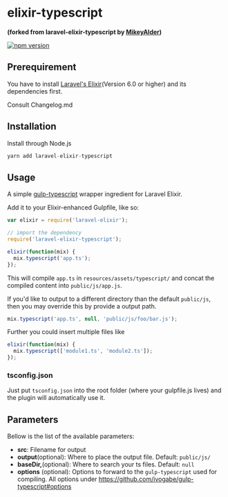 elixir-typescript
========================

**(forked from laravel-elixir-typescript by [MikeyAlder](https://github.com/MikeyAlder/laravel-elixir-typescript))**

[![npm version](https://badge.fury.io/js/laravel-elixir-typescript.svg)](https://badge.fury.io/js/laravel-elixir-typescript)

## Prerequirement
You have to install [Laravel's Elixir](http://laravel.com/docs/master/elixir)(Version 6.0 or higher) and its dependencies first.

Consult Changelog.md

## Installation
Install through Node.js

```js
yarn add laravel-elixir-typescript
```

## Usage
A simple [gulp-typescript](https://github.com/ivogabe/gulp-typescript) wrapper ingredient for Laravel Elixir.

Add it to your Elixir-enhanced Gulpfile, like so:

```js
var elixir = require('laravel-elixir');

// import the dependency
require('laravel-elixir-typescript');

elixir(function(mix) {
  mix.typescript('app.ts');
});
```

This will compile `app.ts` in `resources/assets/typescript/` and concat the compiled content into `public/js/app.js`.

If you'd like to output to a different directory than the default `public/js`, then you may override this by provide a output path.

```js
mix.typescript('app.ts', null, 'public/js/foo/bar.js');
```

Further you could insert multiple files like

```js
elixir(function(mix) {
  mix.typescript(['module1.ts', 'module2.ts']);
});
```

### tsconfig.json
Just put `tsconfig.json` into the root folder (where your gulpfile.js lives) and the plugin will automatically use it.

## Parameters

Bellow is the list of the available parameters:

- **src**: Filename for output
- **output**(optional): Where to place the output file. Default: `public/js/`
- **baseDir,**(optional): Where to search your ts files. Default: `null`
- **options** (optional): Options to forward to the `gulp-typescript` used for compiling. All options under https://github.com/ivogabe/gulp-typescript#options
